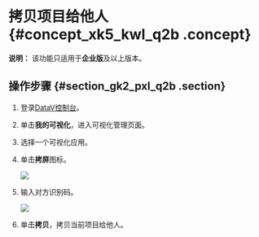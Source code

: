 # 拷贝项目给他人 {#concept_xk5_kwl_q2b .concept}

**说明：** 该功能只适用于**企业版**及以上版本。

## 操作步骤 {#section_gk2_pxl_q2b .section}

1.  登录[DataV控制台](https://datav.aliyun.com/)。
2.  单击**我的可视化**，进入可视化管理页面。
3.  选择一个可视化应用。
4.  单击**拷屏**图标。

    ![](http://static-aliyun-doc.oss-cn-hangzhou.aliyuncs.com/assets/img/16549/15345002758020_zh-CN.png)

5.  输入对方识别码。

    ![](http://static-aliyun-doc.oss-cn-hangzhou.aliyuncs.com/assets/img/16549/15345002758021_zh-CN.png)

6.  单击**拷贝**，拷贝当前项目给他人。

